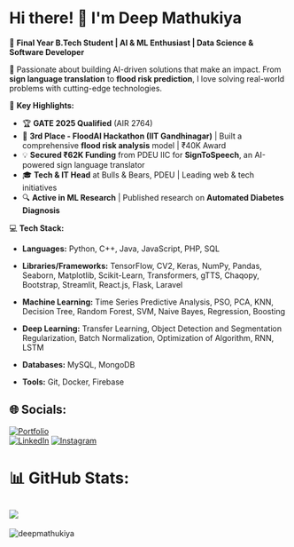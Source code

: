 # Hi there! 👋 I'm Deep Mathukiya  

🚀 **Final Year B.Tech Student | AI & ML Enthusiast | Data Science & Software Developer**  

🎯 Passionate about building AI-driven solutions that make an impact. From **sign language translation** to **flood risk prediction**, I love solving real-world problems with cutting-edge technologies.  

📌 **Key Highlights:**  
- 🏆 **GATE 2025 Qualified** (AIR 2764)  
- 🏅 **3rd Place - FloodAI Hackathon (IIT Gandhinagar)** | Built a comprehensive **flood risk analysis** model | ₹40K Award  
- 💡 **Secured ₹62K Funding** from PDEU IIC for **SignToSpeech**, an AI-powered sign language translator  
- 🎓 **Tech & IT Head** at Bulls & Bears, PDEU | Leading web & tech initiatives  
- 🔍 **Active in ML Research** | Published research on **Automated Diabetes Diagnosis**  

💻 **Tech Stack:**  
- **Languages:** Python, C++, Java, JavaScript, PHP, SQL  
- **Libraries/Frameworks:** TensorFlow, CV2, Keras, NumPy, Pandas, Seaborn, Matplotlib, Scikit-Learn, Transformers, gTTS, Chaqopy, Bootstrap, Streamlit, React.js, Flask, Laravel  
- **Machine Learning:** Time Series Predictive Analysis, PSO, PCA, KNN, Decision Tree, Random Forest, SVM, Naive Bayes, Regression, Boosting
- **Deep Learning:** Transfer Learning, Object Detection and Segmentation Regularization, Batch Normalization, Optimization of Algorithm, RNN, LSTM 

- **Databases:** MySQL, MongoDB  
- **Tools:** Git, Docker, Firebase  


## 🌐 Socials:
[![Portfolio](https://img.shields.io/badge/Portfolio-Visit-orange?logo=google-chrome)](https://deepmportfolio.web.app)  
[![LinkedIn](https://img.shields.io/badge/LinkedIn-%230077B5.svg?logo=linkedin&logoColor=white)](https://linkedin.com/in/deepmathukiya) 
[![Instagram](https://img.shields.io/badge/Instagram-%23E4405F.svg?logo=Instagram&logoColor=white)](https://instagram.com/deepsmathukiya) 


# 📊 GitHub Stats:
![](https://github-readme-stats.vercel.app/api/top-langs/?username=DeepMathukiya&theme=dark&hide_border=false&include_all_commits=true&count_private=false&layout=compact)
---
<p align="left"> <img src="https://komarev.com/ghpvc/?username=DeepMathukiya&label=Profile%20views&color=0e75b6&style=flat" alt="deepmathukiya" /> </p>

